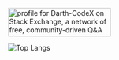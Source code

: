 <a href="https://stackexchange.com/users/19414262/darth-codex"><img src="https://stackexchange.com/users/flair/19414262.png?theme=dark" width="208" height="58" alt="profile for Darth-CodeX on Stack Exchange, a network of free, community-driven Q&amp;A sites" title="profile for Darth-CodeX on Stack Exchange, a network of free, community-driven Q&amp;A sites" /></a>

![Top Langs](https://github-readme-stats.vercel.app/api/top-langs/?username=Dark-CodeX0&layout=compact&theme=radical)
